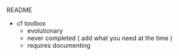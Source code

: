 README
  - cf toolbox
    - evolutionary
    - never completed ( add what you need at the time )
    - requires documenting

